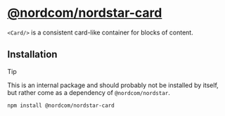 # [@nordcom/nordstar-card](https://nordstar.dev/docs/components/card/?utm_source=nordstar&utm_campaign=oss)

`<Card/>` is a consistent card-like container for blocks of content.

## Installation

> [!TIP]
> This is an internal package and should probably not be installed by itself, but rather come as a dependency of `@nordcom/nordstar`.

```sh
npm install @nordcom/nordstar-card
```
